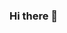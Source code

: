 ### Hi there 👋

<!--
**Daxigua1120/Daxigua1120** is a ✨ _special_ ✨ repository because its `README.md` (this file) appears on your GitHub profile.

Here are some ideas to get 
